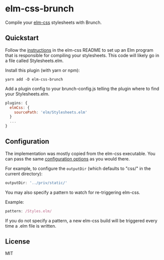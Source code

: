 # elm-css-brunch

Compile your [elm-css](https://github.com/rtfeldman/elm-css) stylesheets with Brunch.


## Quickstart

Follow the [instructions](https://github.com/rtfeldman/elm-css#approach-2-generating-css-files) in the elm-css README to set up an Elm program that is
responsible for compiling your stylesheets.  This code will likely go in a file
called Stylesheets.elm.

Install this plugin (with yarn or npm):

```
yarn add -D elm-css-brunch
```

Add a plugin config to your brunch-config.js telling the plugin where to find
your Stylesheets.elm.

```js
plugins: {
  elmCss: {
    sourcePath: 'elm/Stylesheets.elm'
  }
  ...
}
```


## Configuration

The implementation was mostly copied from the elm-css executable.  You can pass
the same [configuration options](https://github.com/rtfeldman/elm-css/blob/master/elm-css.js#L12-L16) as you would there.

For example, to configure the `outputDir` (which defaults to "css/" in the
current directory):

```js
outputDir: '../priv/static/'
```

You may also specify a pattern to watch for re-triggering elm-css.

Example:

```js
pattern: /Styles.elm/
```

If you do not specify a pattern, a new elm-css build will be triggered every
time a .elm file is written.


## License

MIT
